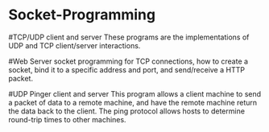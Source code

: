 # Socket-Programming

#TCP/UDP client and server
These programs are the implementations of UDP and TCP client/server interactions. 

#Web Server
socket programming for TCP connections, how to create a socket, bind it to a specific address and port, and send/receive a HTTP packet.

#UDP Pinger client and server
This program allows a client machine to send a packet of data to a remote machine, and have the remote machine return the data back to the client. 
The ping protocol allows hosts to determine round-trip times to other machines.
